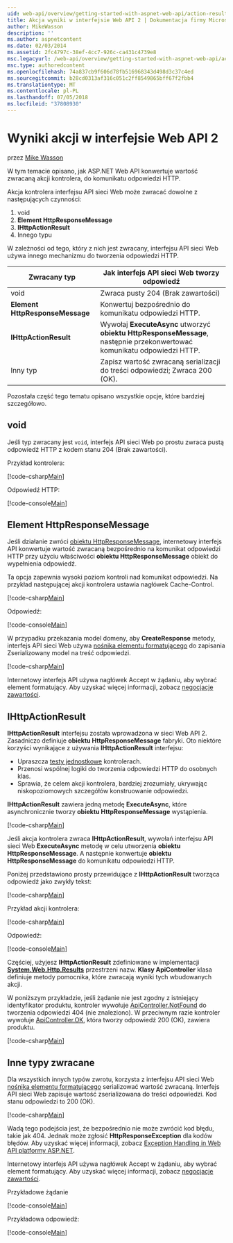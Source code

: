 ```yaml
---
uid: web-api/overview/getting-started-with-aspnet-web-api/action-results
title: Akcja wyniki w interfejsie Web API 2 | Dokumentacja firmy Microsoft
author: MikeWasson
description: ''
ms.author: aspnetcontent
ms.date: 02/03/2014
ms.assetid: 2fc4797c-38ef-4cc7-926c-ca431c4739e8
msc.legacyurl: /web-api/overview/getting-started-with-aspnet-web-api/action-results
msc.type: authoredcontent
ms.openlocfilehash: 74a837cb9f606d78fb516968343d498d3c37c4ed
ms.sourcegitcommit: b28cd0313af316c051c2ff8549865bff67f2fbb4
ms.translationtype: MT
ms.contentlocale: pl-PL
ms.lasthandoff: 07/05/2018
ms.locfileid: "37808930"
---
```

<a name="action-results-in-web-api-2"></a>Wyniki akcji w interfejsie Web API 2
====================
przez [Mike Wasson](https://github.com/MikeWasson)

W tym temacie opisano, jak ASP.NET Web API konwertuje wartość zwracaną akcji kontrolera, do komunikatu odpowiedzi HTTP.

Akcja kontrolera interfejsu API sieci Web może zwracać dowolne z następujących czynności:

1. void
2. **Element HttpResponseMessage**
3. **IHttpActionResult**
4. Innego typu

W zależności od tego, który z nich jest zwracany, interfejsu API sieci Web używa innego mechanizmu do tworzenia odpowiedzi HTTP.

| Zwracany typ | Jak interfejs API sieci Web tworzy odpowiedź |
| --- | --- |
| void | Zwraca pusty 204 (Brak zawartości) |
| **Element HttpResponseMessage** | Konwertuj bezpośrednio do komunikatu odpowiedzi HTTP. |
| **IHttpActionResult** | Wywołaj **ExecuteAsync** utworzyć **obiektu HttpResponseMessage**, następnie przekonwertować komunikatu odpowiedzi HTTP. |
| Inny typ | Zapisz wartość zwracaną serializacji do treści odpowiedzi; Zwraca 200 (OK). |

Pozostała część tego tematu opisano wszystkie opcje, które bardziej szczegółowo.

## <a name="void"></a>void

Jeśli typ zwracany jest `void`, interfejs API sieci Web po prostu zwraca pustą odpowiedź HTTP z kodem stanu 204 (Brak zawartości).

Przykład kontrolera:

[!code-csharp[Main](action-results/samples/sample1.cs)]

Odpowiedź HTTP:

[!code-console[Main](action-results/samples/sample2.cmd)]

## <a name="httpresponsemessage"></a>Element HttpResponseMessage

Jeśli działanie zwróci [obiektu HttpResponseMessage](https://msdn.microsoft.com/library/system.net.http.httpresponsemessage.aspx), internetowy interfejs API konwertuje wartość zwracaną bezpośrednio na komunikat odpowiedzi HTTP przy użyciu właściwości **obiektu HttpResponseMessage** obiekt do wypełnienia odpowiedź.

Ta opcja zapewnia wysoki poziom kontroli nad komunikat odpowiedzi. Na przykład następującej akcji kontrolera ustawia nagłówek Cache-Control.

[!code-csharp[Main](action-results/samples/sample3.cs)]

Odpowiedź:

[!code-console[Main](action-results/samples/sample4.cmd?highlight=2)]

W przypadku przekazania model domeny, aby **CreateResponse** metody, interfejs API sieci Web używa [nośnika elementu formatującego](../formats-and-model-binding/media-formatters.md) do zapisania Zserializowany model na treść odpowiedzi.

[!code-csharp[Main](action-results/samples/sample5.cs)]

Internetowy interfejs API używa nagłówek Accept w żądaniu, aby wybrać element formatujący. Aby uzyskać więcej informacji, zobacz [negocjacje zawartości](../formats-and-model-binding/content-negotiation.md).

## <a name="ihttpactionresult"></a>IHttpActionResult

**IHttpActionResult** interfejsu została wprowadzona w sieci Web API 2. Zasadniczo definiuje **obiektu HttpResponseMessage** fabryki. Oto niektóre korzyści wynikające z używania **IHttpActionResult** interfejsu:

- Upraszcza [testy jednostkowe](../testing-and-debugging/unit-testing-controllers-in-web-api.md) kontrolerach.
- Przenosi wspólnej logiki do tworzenia odpowiedzi HTTP do osobnych klas.
- Sprawia, że celem akcji kontrolera, bardziej zrozumiały, ukrywając niskopoziomowych szczegółów konstruowanie odpowiedzi.

**IHttpActionResult** zawiera jedną metodę **ExecuteAsync**, które asynchronicznie tworzy **obiektu HttpResponseMessage** wystąpienia.

[!code-csharp[Main](action-results/samples/sample6.cs)]

Jeśli akcja kontrolera zwraca **IHttpActionResult**, wywołań interfejsu API sieci Web **ExecuteAsync** metodę w celu utworzenia **obiektu HttpResponseMessage**. A następnie konwertuje **obiektu HttpResponseMessage** do komunikatu odpowiedzi HTTP.

Poniżej przedstawiono prosty przewidujące z **IHttpActionResult** tworząca odpowiedź jako zwykły tekst:

[!code-csharp[Main](action-results/samples/sample7.cs)]

Przykład akcji kontrolera:

[!code-csharp[Main](action-results/samples/sample8.cs)]

Odpowiedź:

[!code-console[Main](action-results/samples/sample9.cmd)]

Częściej, użyjesz **IHttpActionResult** zdefiniowane w implementacji **[System.Web.Http.Results](https://msdn.microsoft.com/library/system.web.http.results.aspx)** przestrzeni nazw. **Klasy ApiController** klasa definiuje metody pomocnika, które zwracają wyniki tych wbudowanych akcji.

W poniższym przykładzie, jeśli żądanie nie jest zgodny z istniejący identyfikator produktu, kontroler wywołuje [ApiController.NotFound](https://msdn.microsoft.com/library/system.web.http.apicontroller.notfound.aspx) do tworzenia odpowiedzi 404 (nie znaleziono). W przeciwnym razie kontroler wywołuje [ApiController.OK](https://msdn.microsoft.com/library/dn314591.aspx), która tworzy odpowiedź 200 (OK), zawiera produktu.

[!code-csharp[Main](action-results/samples/sample10.cs)]

## <a name="other-return-types"></a>Inne typy zwracane

Dla wszystkich innych typów zwrotu, korzysta z interfejsu API sieci Web [nośnika elementu formatującego](../formats-and-model-binding/media-formatters.md) serializować wartość zwracaną. Interfejs API sieci Web zapisuje wartość zserializowana do treści odpowiedzi. Kod stanu odpowiedzi to 200 (OK).

[!code-csharp[Main](action-results/samples/sample11.cs)]

Wadą tego podejścia jest, że bezpośrednio nie może zwrócić kod błędu, takie jak 404. Jednak może zgłosić **HttpResponseException** dla kodów błędów. Aby uzyskać więcej informacji, zobacz [Exception Handling in Web API platformy ASP.NET](../error-handling/exception-handling.md).

Internetowy interfejs API używa nagłówek Accept w żądaniu, aby wybrać element formatujący. Aby uzyskać więcej informacji, zobacz [negocjacje zawartości](../formats-and-model-binding/content-negotiation.md).

Przykładowe żądanie

[!code-console[Main](action-results/samples/sample12.cmd)]

Przykładowa odpowiedź:

[!code-console[Main](action-results/samples/sample13.cmd)]
